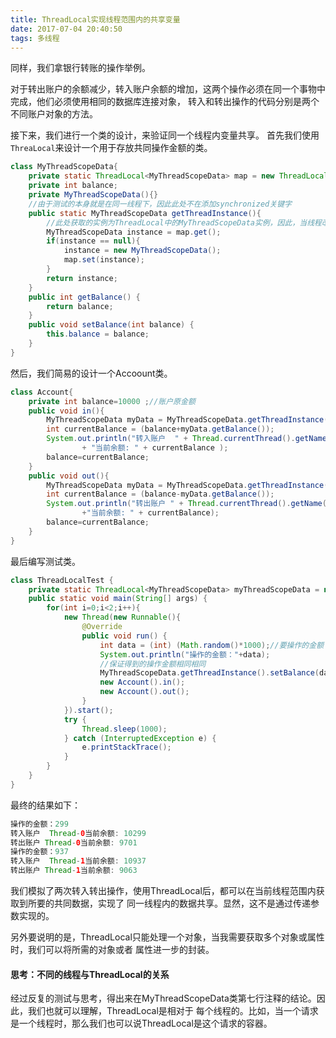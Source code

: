 ```yaml
---
title: ThreadLocal实现线程范围内的共享变量
date: 2017-07-04 20:40:50
tags: 多线程
---
```


同样，我们拿银行转账的操作举例。

对于转出账户的余额减少，转入账户余额的增加，这两个操作必须在同一个事物中完成，他们必须使用相同的数据库连接对象，
转入和转出操作的代码分别是两个不同账户对象的方法。

<!-- more -->

接下来，我们进行一个类的设计，来验证同一个线程内变量共享。
首先我们使用`ThreaLocal`来设计一个用于存放共同操作金额的类。
``` java
class MyThreadScopeData{
    private static ThreadLocal<MyThreadScopeData> map = new ThreadLocal<MyThreadScopeData>();
	private int balance;
	private MyThreadScopeData(){}
    //由于测试的本身就是在同一线程下，因此此处不在添加synchronized关键字
	public static MyThreadScopeData getThreadInstance(){
		//此处获取的实例为ThreadLocal中的MyThreadScopeData实例，因此，当线程改变时，这个实例也就变为null了
		MyThreadScopeData instance = map.get();
		if(instance == null){
			instance = new MyThreadScopeData();
			map.set(instance);
		}
		return instance;
	}
	public int getBalance() {
		return balance;
	}
	public void setBalance(int balance) {
		this.balance = balance;
	}
}

```
然后，我们简易的设计一个Accoount类。
``` java
class Account{
    private int balance=10000 ;//账户原金额
	public void in(){
		MyThreadScopeData myData = MyThreadScopeData.getThreadInstance();
		int currentBalance = (balance+myData.getBalance());
		System.out.println("转入账户  " + Thread.currentThread().getName() 
				+ "当前余额: " + currentBalance );
		balance=currentBalance;
	}
	public void out(){
		MyThreadScopeData myData = MyThreadScopeData.getThreadInstance();
		int currentBalance = (balance-myData.getBalance());
		System.out.println("转出账户 " + Thread.currentThread().getName() 
				+"当前余额: " + currentBalance);
		balance=currentBalance;
	}	
}
```
最后编写测试类。
``` java
class ThreadLocalTest {
    private static ThreadLocal<MyThreadScopeData> myThreadScopeData = new ThreadLocal<MyThreadScopeData>();
	public static void main(String[] args) {
		for(int i=0;i<2;i++){
			new Thread(new Runnable(){
				@Override
				public void run() {
					int data = (int) (Math.random()*1000);//要操作的金额
					System.out.println("操作的金额："+data);
					//保证得到的操作金额相同相同
					MyThreadScopeData.getThreadInstance().setBalance(data);
					new Account().in();
					new Account().out();
				}
			}).start();
			try {
				Thread.sleep(1000);
			} catch (InterruptedException e) {
				e.printStackTrace();
			}
		}
	}
}
```
最终的结果如下：
``` java
操作的金额：299
转入账户  Thread-0当前余额: 10299
转出账户 Thread-0当前余额: 9701
操作的金额：937
转入账户  Thread-1当前余额: 10937
转出账户 Thread-1当前余额: 9063
```
我们模拟了两次转入转出操作，使用ThreadLocal后，都可以在当前线程范围内获取到所要的共同数据，实现了
同一线程内的数据共享。显然，这不是通过传递参数实现的。

另外要说明的是，ThreadLocal只能处理一个对象，当我需要获取多个对象或属性时，我们可以将所需的对象或者
属性进一步的封装。
#### 思考：不同的线程与ThreadLocal的关系
经过反复的测试与思考，得出来在MyThreadScopeData类第七行注释的结论。因此，我们也就可以理解，ThreadLocal是相对于
每个线程的。比如，当一个请求是一个线程时，那么我们也可以说ThreadLocal是这个请求的容器。